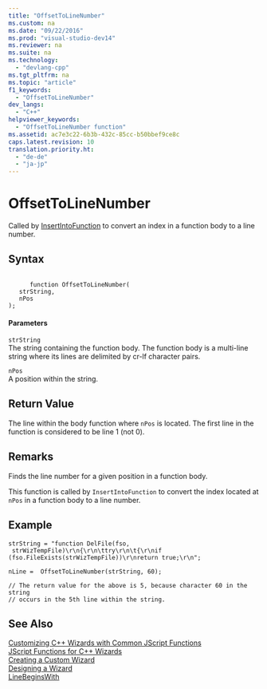 ```yaml
---
title: "OffsetToLineNumber"
ms.custom: na
ms.date: "09/22/2016"
ms.prod: "visual-studio-dev14"
ms.reviewer: na
ms.suite: na
ms.technology: 
  - "devlang-cpp"
ms.tgt_pltfrm: na
ms.topic: "article"
f1_keywords: 
  - "OffsetToLineNumber"
dev_langs: 
  - "C++"
helpviewer_keywords: 
  - "OffsetToLineNumber function"
ms.assetid: ac7e3c22-6b3b-432c-85cc-b50bbef9ce8c
caps.latest.revision: 10
translation.priority.ht: 
  - "de-de"
  - "ja-jp"
---
```

# OffsetToLineNumber
Called by [InsertIntoFunction](../VS_csharp/insertintofunction.md) to convert an index in a function body to a line number.  
  
## Syntax  
  
```  
  
      function OffsetToLineNumber(   
   strString,   
   nPos    
);  
```  
  
#### Parameters  
 `strString`  
 The string containing the function body. The function body is a multi-line string where its lines are delimited by cr-lf character pairs.  
  
 `nPos`  
 A position within the string.  
  
## Return Value  
 The line within the body function where `nPos` is located. The first line in the function is considered to be line 1 (not 0).  
  
## Remarks  
 Finds the line number for a given position in a function body.  
  
 This function is called by `InsertIntoFunction` to convert the index located at `nPos` in a function body to a line number.  
  
## Example  
  
```  
strString = "function DelFile(fso,  
 strWizTempFile)\r\n{\r\n\ttry\r\n\t{\r\nif   
(fso.FileExists(strWizTempFile))\r\nreturn true;\r\n";  
  
nLine =  OffsetToLineNumber(strString, 60);  
  
// The return value for the above is 5, because character 60 in the string   
// occurs in the 5th line within the string.  
```  
  
## See Also  
 [Customizing C++ Wizards with Common JScript Functions](../VS_csharp/customizing-c---wizards-with-common-jscript-functions.md)   
 [JScript Functions for C++ Wizards](../VS_csharp/jscript-functions-for-c---wizards.md)   
 [Creating a Custom Wizard](../VS_csharp/creating-a-custom-wizard.md)   
 [Designing a Wizard](../VS_csharp/designing-a-wizard.md)   
 [LineBeginsWith](../VS_csharp/linebeginswith.md)